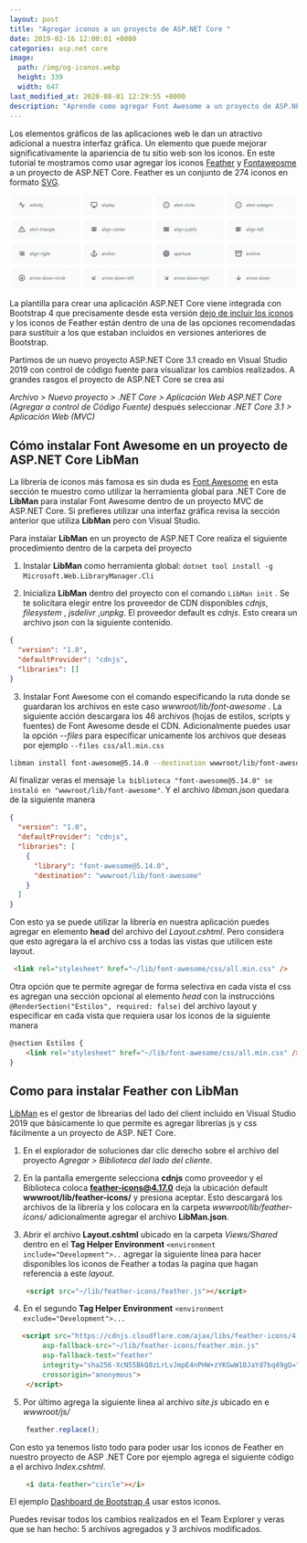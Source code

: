```yaml
---
layout: post
title: "Agregar iconos a un proyecto de ASP.NET Core "
date: 2019-02-16 12:00:01 +0000
categories: asp.net core
image:
  path: /img/og-iconos.webp
  height: 339
  width: 647
last_modified_at: 2020-08-01 12:29:55 +0000
description: "Aprende como agregar Font Awesome a un proyecto de ASP.NET Core. También se agregan los iconos de Feather "
---
```


Los elementos gráficos de las aplicaciones web le dan un atractivo adicional a nuestra interfaz gráfica. Un elemento que puede mejorar significativamente la apariencia de tu sitio web son los iconos. En este tutorial te mostramos como usar agregar los iconos [Feather](https://feathericons.com/) y [Fontaweosme](https://fontawesome.com/) a un proyecto de ASP.NET Core. Feather es un conjunto de 274 iconos en formato [SVG](https://svgontheweb.com/#svg).

<img src="/img/feather-sample.webp" loading="lazy" alt="Muestra de los iconos de Feather">

La plantilla para crear una aplicación ASP.NET Core viene integrada con Bootstrap 4 que precisamente desde esta versión [dejo de incluir los iconos](https://getbootstrap.com/docs/4.0/extend/icons/) y los iconos de Feather están dentro de una de las opciones recomendadas para sustituir a los que estaban incluidos en versiones anteriores de Bootstrap.

Partimos de un nuevo proyecto ASP.NET Core 3.1 creado en Visual Studio 2019 con control de código fuente para visualizar los cambios realizados. A grandes rasgos el proyecto de ASP.NET Core se crea asi

_Archivo > Nuevo proyecto > .NET Core > Aplicación Web ASP.NET Core (Agregar a control de Código Fuente)_ después seleccionar _.NET Core 3.1 > Aplicación Web (MVC)_

## Cómo instalar Font Awesome en un proyecto de ASP.NET Core **LibMan**

La librería de iconos más famosa es sin duda es [Font Awesome](https://fontawesome.com/) en esta sección te muestro como utilizar la herramienta global para .NET Core de **LibMan** para instalar Font Awesome dentro de un proyecto MVC de ASP.NET Core. Si prefieres utilizar una interfaz gráfica revisa la sección anterior que utiliza **LibMan** pero con Visual Studio.

Para instalar **LibMan** en un proyecto de ASP.NET Core realiza el siguiente procedimiento dentro de la carpeta del proyecto

1. Instalar **LibMan** como herramienta global: `dotnet tool install -g Microsoft.Web.LibraryManager.Cli`

2. Inicializa **LibMan** dentro del proyecto con el comando `LibMan init` . Se te solicitara elegir entre los proveedor de CDN disponibles *cdnjs*, *filesystem* , *jsdelivr* ,*unpkg*. El proveedor default es *cdnjs*. Esto creara un archivo json con la siguiente contenido.

```json
{
  "version": "1.0",
  "defaultProvider": "cdnjs",
  "libraries": []
}
```

3. Instalar Font Awesome con el comando especificando la ruta donde se guardaran los archivos en este caso _wwwroot/lib/font-awesome_ . La siguiente acción descargara los 46 archivos (hojas de estilos, scripts y fuentes) de Font Awesome desde el CDN. Adicionalmente puedes usar la opción _--files_ para especificar unicamente los archivos que deseas por ejemplo `--files css/all.min.css`

```bash
libman install font-awesome@5.14.0 --destination wwwroot/lib/font-awesome
```

Al finalizar veras el mensaje `la biblioteca "font-awesome@5.14.0" se instaló en "wwwroot/lib/font-awesome"`. Y el archivo _libman.json_ quedara de la siguiente manera

```json
{
  "version": "1.0",
  "defaultProvider": "cdnjs",
  "libraries": [
    {
      "library": "font-awesome@5.14.0",
      "destination": "wwwroot/lib/font-awesome"
    }
  ]
}
```

Con esto ya se puede utilizar la librería en nuestra aplicación puedes agregar en elemento **head** del archivo del _Layout.cshtml_. Pero considera que esto agregara la el archivo css a todas las vistas que utilicen este layout.

```html
 <link rel="stylesheet" href="~/lib/font-awesome/css/all.min.css" />
```

Otra opción que te permite agregar de forma selectiva en cada vista el css es agregan una sección opcional al elemento _head_ con la instruccións `@RenderSection("Estilos", required: false)` del archivo layout y especificar en cada vista que requiera usar los iconos de la siguiente manera

```html
@section Estilos {
    <link rel="stylesheet" href="~/lib/font-awesome/css/all.min.css" />
}
```

## Como para instalar Feather con LibMan

[LibMan](https://docs.microsoft.com/es-mx/aspnet/core/client-side/LibMan/?view=aspnetcore-3.1) es el gestor de librearías del lado del client incluido en Visual Studio 2019 que básicamente lo que permite es agregar librerías js y css fácilmente a un proyecto de ASP. NET Core.

1. En el explorador de soluciones dar clic derecho sobre el archivo del proyecto _Agregar > Biblioteca del lado del cliente_.
 
2. En la pantalla emergente selecciona **cdnjs** como proveedor y el Biblioteca coloca **feather-icons@4.17.0** deja la ubicación default **wwwroot/lib/feather-icons/** y presiona aceptar.
Esto descargará los archivos de la librería y los colocara en la carpeta _wwwroot/lib/feather-icons/_ adicionalmente agregar el archivo **LibMan.json**.

3. Abrir el archivo **Layout.cshtml** ubicado en la carpeta _Views/Shared_ dentro en el **Tag Helper Environment** `<environment include="Development">..` agregar la siguiente linea para hacer disponibles los iconos de Feather a todas la pagina que hagan referencia a este *layout*.

```html
    <script src="~/lib/feather-icons/feather.js"></script>
```

4. En el segundo **Tag Helper Environment** `<environment exclude="Development">...`

```html
   <script src="https://cdnjs.cloudflare.com/ajax/libs/feather-icons/4.17.0/feather.min.js"
        asp-fallback-src="~/lib/feather-icons/feather.min.js"
        asp-fallback-test="feather"
        integrity="sha256-XcN55BkQ8zLrLvJmpE4nPHW+zYKGwW10JaYd7bq49gQ="
        crossorigin="anonymous">
    </script>
```

5. Por último agrega la siguiente línea al archivo _site.js_ ubicado en e _wwwroot/js/_

```js
    feather.replace();
```

Con esto ya tenemos listo todo para poder usar los iconos de Feather en nuestro proyecto de ASP .NET Core por ejemplo agrega el siguiente código a el archivo *Index.cshtml*.

```html
    <i data-feather="circle"></i>
```

El ejemplo [Dashboard de Bootstrap 4](https://getbootstrap.com/docs/4.0/examples/dashboard/) usar estos iconos.

Puedes revisar todos los cambios realizados en el Team Explorer y veras que se han hecho: 5 archivos agregados y 3 archivos modificados.
